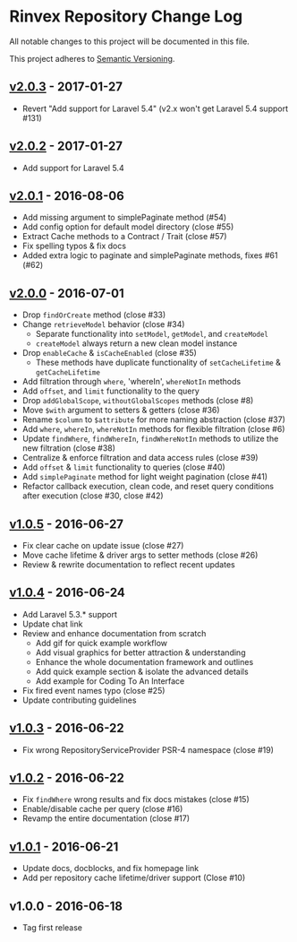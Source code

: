 # Rinvex Repository Change Log

All notable changes to this project will be documented in this file.

This project adheres to [Semantic Versioning](CONTRIBUTING.md).


## [v2.0.3] - 2017-01-27
- Revert "Add support for Laravel 5.4" (v2.x won't get Laravel 5.4 support #131)

## [v2.0.2] - 2017-01-27
- Add support for Laravel 5.4

## [v2.0.1] - 2016-08-06
- Add missing argument to simplePaginate method (#54)
- Add config option for default model directory (close #55)
- Extract Cache methods to a Contract / Trait (close #57)
- Fix spelling typos & fix docs
- Added extra logic to paginate and simplePaginate methods, fixes #61 (#62)

## [v2.0.0] - 2016-07-01
- Drop `findOrCreate` method (close #33)
- Change `retrieveModel` behavior (close #34)
  - Separate functionality into `setModel`, `getModel`, and `createModel`
  - `createModel` always return a new clean model instance
- Drop `enableCache` & `isCacheEnabled` (close #35)
  - These methods have duplicate functionality of `setCacheLifetime` & `getCacheLifetime`
- Add filtration through `where`, 'whereIn', `whereNotIn` methods
- Add `offset`, and `limit` functionality to the query
- Drop `addGlobalScope`, `withoutGlobalScopes` methods (close #8)
- Move `$with` argument to setters & getters (close #36)
- Rename `$column` to `$attribute` for more naming abstraction (close #37)
- Add `where`, `whereIn`, `whereNotIn` methods for flexible filtration (close #6)
- Update `findWhere`, `findWhereIn`, `findWhereNotIn` methods to utilize the new filtration (close #38)
- Centralize & enforce filtration and data access rules (close #39)
- Add `offset` & `limit` functionality to queries (close #40)
- Add `simplePaginate` method for light weight pagination (close #41)
- Refactor callback execution, clean code, and reset query conditions after execution (close #30, close #42)

## [v1.0.5] - 2016-06-27
- Fix clear cache on update issue (close #27)
- Move cache lifetime & driver args to setter methods (close #26)
- Review & rewrite documentation to reflect recent updates

## [v1.0.4] - 2016-06-24
- Add Laravel 5.3.* support
- Update chat link
- Review and enhance documentation from scratch
  - Add gif for quick example workflow
  - Add visual graphics for better attraction & understanding
  - Enhance the whole documentation framework and outlines
  - Add quick example section & isolate the advanced details
  - Add example for Coding To An Interface
- Fix fired event names typo (close #25)
- Update contributing guidelines

## [v1.0.3] - 2016-06-22
- Fix wrong RepositoryServiceProvider PSR-4 namespace (close #19)

## [v1.0.2] - 2016-06-22
- Fix `findWhere` wrong results and fix docs mistakes (close #15)
- Enable/disable cache per query (close #16)
- Revamp the entire documentation (close #17)

## [v1.0.1] - 2016-06-21
- Update docs, docblocks, and fix homepage link
- Add per repository cache lifetime/driver support (Close #10)

## v1.0.0 - 2016-06-18
- Tag first release

[v2.0.3]: https://github.com/rinvex/repository/compare/v2.0.2...v2.0.3
[v2.0.2]: https://github.com/rinvex/repository/compare/v2.0.1...v2.0.2
[v2.0.1]: https://github.com/rinvex/repository/compare/v2.0.0...v2.0.1
[v2.0.0]: https://github.com/rinvex/repository/compare/v1.0.5...v2.0.0
[v1.0.5]: https://github.com/rinvex/repository/compare/v1.0.4...v1.0.5
[v1.0.4]: https://github.com/rinvex/repository/compare/v1.0.3...v1.0.4
[v1.0.3]: https://github.com/rinvex/repository/compare/v1.0.2...v1.0.3
[v1.0.2]: https://github.com/rinvex/repository/compare/v1.0.1...v1.0.2
[v1.0.1]: https://github.com/rinvex/repository/compare/v1.0.0...v1.0.1
